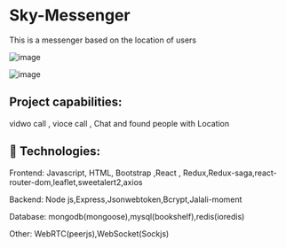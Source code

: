 # Sky-Messenger
  This is a messenger based on the location of users

![image](https://user-images.githubusercontent.com/107199800/204584963-6ba30052-ba17-468b-bd88-e12b901dcac8.png)


![image](https://user-images.githubusercontent.com/107199800/204828686-7d329597-165a-4751-8a58-2c8c58d1385f.png)


## Project capabilities:

vidwo call , vioce call , Chat and found people with Location

    
## 🚀 Technologies:
  Frontend:
    Javascript, HTML, Bootstrap ,React , Redux,Redux-saga,react-router-dom,leaflet,sweetalert2,axios
    
  Backend:
    Node js,Express,Jsonwebtoken,Bcrypt,Jalali-moment
    
  Database:
    mongodb(mongoose),mysql(bookshelf),redis(ioredis)
    
  Other:
    WebRTC(peerjs),WebSocket(Sockjs)
